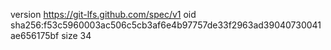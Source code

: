 version https://git-lfs.github.com/spec/v1
oid sha256:f53c5960003ac506c5cb3af6e4b97757de33f2963ad39040730041ae656175bf
size 34
